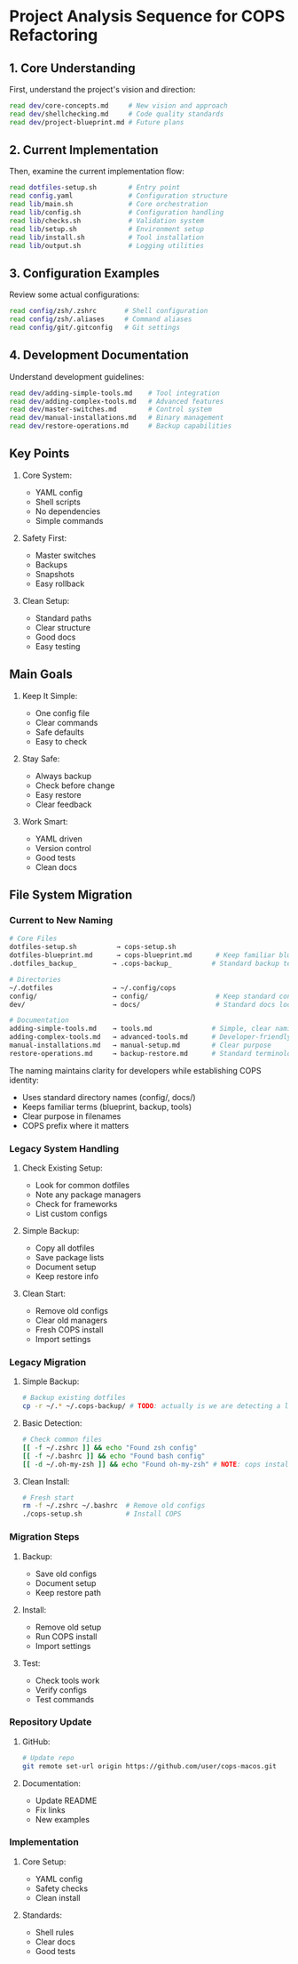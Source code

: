 # Project Analysis Sequence for COPS Refactoring

## 1. Core Understanding

First, understand the project's vision and direction:

```bash
read dev/core-concepts.md     # New vision and approach
read dev/shellchecking.md     # Code quality standards
read dev/project-blueprint.md # Future plans
```

## 2. Current Implementation

Then, examine the current implementation flow:

```bash
read dotfiles-setup.sh        # Entry point
read config.yaml              # Configuration structure
read lib/main.sh              # Core orchestration
read lib/config.sh            # Configuration handling
read lib/checks.sh            # Validation system
read lib/setup.sh             # Environment setup
read lib/install.sh           # Tool installation
read lib/output.sh            # Logging utilities
```

## 3. Configuration Examples

Review some actual configurations:

```bash
read config/zsh/.zshrc       # Shell configuration
read config/zsh/.aliases     # Command aliases
read config/git/.gitconfig   # Git settings
```

## 4. Development Documentation

Understand development guidelines:

```bash
read dev/adding-simple-tools.md    # Tool integration
read dev/adding-complex-tools.md   # Advanced features
read dev/master-switches.md        # Control system
read dev/manual-installations.md   # Binary management
read dev/restore-operations.md     # Backup capabilities
```

## Key Points

1. Core System:
   - YAML config
   - Shell scripts
   - No dependencies
   - Simple commands

2. Safety First:
   - Master switches
   - Backups
   - Snapshots
   - Easy rollback

3. Clean Setup:
   - Standard paths
   - Clear structure
   - Good docs
   - Easy testing

## Main Goals

1. Keep It Simple:
   - One config file
   - Clear commands
   - Safe defaults
   - Easy to check

2. Stay Safe:
   - Always backup
   - Check before change
   - Easy restore
   - Clear feedback

3. Work Smart:
   - YAML driven
   - Version control
   - Good tests
   - Clean docs

## File System Migration

### Current to New Naming

```bash
# Core Files
dotfiles-setup.sh          → cops-setup.sh
dotfiles-blueprint.md      → cops-blueprint.md      # Keep familiar blueprint term
.dotfiles_backup_         → .cops-backup_          # Standard backup terminology

# Directories
~/.dotfiles               → ~/.config/cops
config/                   → config/                 # Keep standard config dir
dev/                      → docs/                   # Standard docs location

# Documentation
adding-simple-tools.md    → tools.md               # Simple, clear naming
adding-complex-tools.md   → advanced-tools.md      # Developer-friendly
manual-installations.md   → manual-setup.md        # Clear purpose
restore-operations.md     → backup-restore.md      # Standard terminology
```

The naming maintains clarity for developers while establishing COPS identity:

- Uses standard directory names (config/, docs/)
- Keeps familiar terms (blueprint, backup, tools)
- Clear purpose in filenames
- COPS prefix where it matters

### Legacy System Handling

1. Check Existing Setup:
   - Look for common dotfiles
   - Note any package managers
   - Check for frameworks
   - List custom configs

2. Simple Backup:
   - Copy all dotfiles
   - Save package lists
   - Document setup
   - Keep restore info

3. Clean Start:
   - Remove old configs
   - Clear old managers
   - Fresh COPS install
   - Import settings

### Legacy Migration

1. Simple Backup:

   ```bash
   # Backup existing dotfiles
   cp -r ~/.* ~/.cops-backup/ # TODO: actually is we are detecting a legacy dotfiles setup then we should call it .dotfiles-backup
   ```

2. Basic Detection:

   ```bash
   # Check common files
   [[ -f ~/.zshrc ]] && echo "Found zsh config"
   [[ -f ~/.bashrc ]] && echo "Found bash config"
   [[ -d ~/.oh-my-zsh ]] && echo "Found oh-my-zsh" # NOTE: cops installs oh-my-posh
   ```

3. Clean Install:

   ```bash
   # Fresh start
   rm -f ~/.zshrc ~/.bashrc  # Remove old configs
   ./cops-setup.sh           # Install COPS
   ```

### Migration Steps

1. Backup:
   - Save old configs
   - Document setup
   - Keep restore path

2. Install:
   - Remove old setup
   - Run COPS install
   - Import settings

3. Test:
   - Check tools work
   - Verify configs
   - Test commands

### Repository Update

1. GitHub:

   ```bash
   # Update repo
   git remote set-url origin https://github.com/user/cops-macos.git
   ```

2. Documentation:
   - Update README
   - Fix links
   - New examples

### Implementation

1. Core Setup:
   - YAML config
   - Safety checks
   - Clean install

2. Standards:
   - Shell rules
   - Clear docs
   - Good tests
